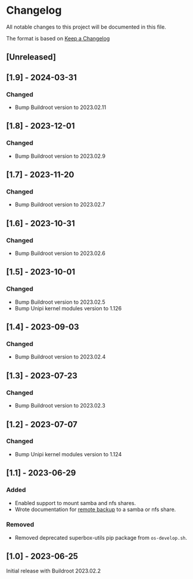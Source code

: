 # Changelog

All notable changes to this project will be documented in this file.

The format is based on [Keep a Changelog](https://keepachangelog.com/en/1.0.0/)

## [Unreleased]

## [1.9] - 2024-03-31

### Changed

- Bump Buildroot version to 2023.02.11

## [1.8] - 2023-12-01

### Changed

- Bump Buildroot version to 2023.02.9

## [1.7] - 2023-11-20

### Changed

- Bump Buildroot version to 2023.02.7

## [1.6] - 2023-10-31

### Changed

- Bump Buildroot version to 2023.02.6

## [1.5] - 2023-10-01

### Changed

- Bump Buildroot version to 2023.02.5
- Bump Unipi kernel modules version to 1.126

## [1.4] - 2023-09-03

### Changed

- Bump Buildroot version to 2023.02.4

## [1.3] - 2023-07-23

### Changed

- Bump Buildroot version to 2023.02.3

## [1.2] - 2023-07-07

### Changed

- Bump Unipi kernel modules version to 1.124

## [1.1] - 2023-06-29

### Added

- Enabled support to mount samba and nfs shares.
- Wrote documentation for [remote backup](docs/backup-config.md) to a samba or nfs share.

### Removed

- Removed deprecated superbox-utils pip package from `os-develop.sh`.

## [1.0] - 2023-06-25

Initial release with Buildroot 2023.02.2
